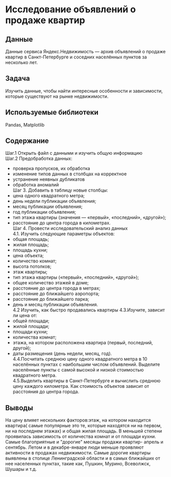 # Исследование объявлений о продаже квартир

## Данные

Данные сервиса Яндекс.Недвижимость — архив объявлений о продаже квартир в Санкт-Петербурге и соседних населённых пунктов за несколько лет. 

## Задача

Изучить данные, чтобы найти интересные особенности и зависимости, которые существуют на рынке недвижимости.

## Используемые библиотеки
Pandas,
Matplotlib

## Содержание
Шаг.1 Открыть файл с данными и изучить общую информацию  
Шаг.2 Предобработка данных:  
- проверка пропусков, их обработка
- изменение типов данных в столбцах на корректное
- устранение неявных дубликатов
- обработка аномалий   
Шаг 3. Добавить в таблицу новые столбцы:   
- цена одного квадратного метра;
- день недели публикации объявления;
- месяц публикации объявления;
- год публикации объявления;
- тип этажа квартиры (значения — «первый», «последний», «другой»);
- расстояние до центра города в километрах.  
Шаг 4. Провести исследовательский анализ данных   
4.1. Изучить следующие параметры объектов:   
- общая площадь;
- жилая площадь;
- площадь кухни;
- цена объекта;
- количество комнат;
- высота потолков;
- этаж квартиры;
- тип этажа квартиры («первый», «последний», «другой»);
- общее количество этажей в доме;
- расстояние до центра города в метрах;
- расстояние до ближайшего аэропорта;
- расстояние до ближайшего парка;
- день и месяц публикации объявления.  
4.2 Изучить, как быстро продавались квартиры 
4.3.Изучите, зависит ли цена от: 
- общей площади;
- жилой площади;
- площади кухни;
- количества комнат;
- этажа, на котором расположена квартира (первый, последний, другой);
- даты размещения (день недели, месяц, год).    
4.4.Посчитать среднюю цену одного квадратного метра в 10 населённых пунктах с наибольшим числом объявлений. Выделите населённые пункты с самой высокой и низкой стоимостью квадратного метра.   
4.5.Выделить квартиры в Санкт-Петербурге и вычислить среднюю цену каждого километра. Как стоимость объектов зависит от расстояния до центра города.   

## Выводы
На цену влияет нескольких факторов:этаж, на котором находится квартира( самые популярные это те, которые находятся ни на первом, ни на последнем этажах) и общая жилая площадь. В меньшей степени проявилась зависимость от количества комнат и от площади кухни.
Самые благоприятные и "дорогие" месяцы продажи квартир- апрель и сентябрь. Летом и в декабре-январе люди меньше проявляют активности в продажах недвижимости.
Самые дорогие квартиры выявлены в столице Ленинградской области и в самых ближайших от нее населенных пунктах, такие как, Пушкин, Мурино, Всеволжск, Шушары и т.д. 


